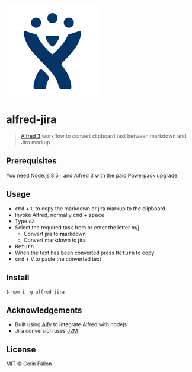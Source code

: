 ![icon](icon.png)

# alfred-jira

> [Alfred 3](https://www.alfredapp.com) workflow to convert clipboard
> text between markdown and Jira markup


## Prerequisites

You need [Node.js 8.5+](https://nodejs.org) and
[Alfred 3](https://www.alfredapp.com) with the paid
[Powerpack](https://www.alfredapp.com/powerpack/) upgrade.


## Usage

- <kbd>cmd</kbd> + <kbd>C</kbd> to copy the markdown or jira markup to
  the clipboard
- Invoke Alfred, normally <kbd>cmd</kbd> + <kbd>space</kbd>
- Type `c2`
- Select the required task from or enter the letter m/j
  - Convert jira to **m**arkdown
  - Convert markdown to **j**ira
- <kbd>Return</kbd>
- When the text has been converted press <kbd>Return</kbd> to copy
- <kbd>cmd</kbd> + <kbd>V</kbd> to paste the converted text

## Install

```
$ npm i -g alfred-jira
```

## Acknowledgements
- Built using [Alfy](https://github.com/sindresorhus/alfy) to integrate Alfred with nodejs
- Jira conversion uses [J2M](https://github.com/FokkeZB/J2M)

## License

MIT © Colin Fallon